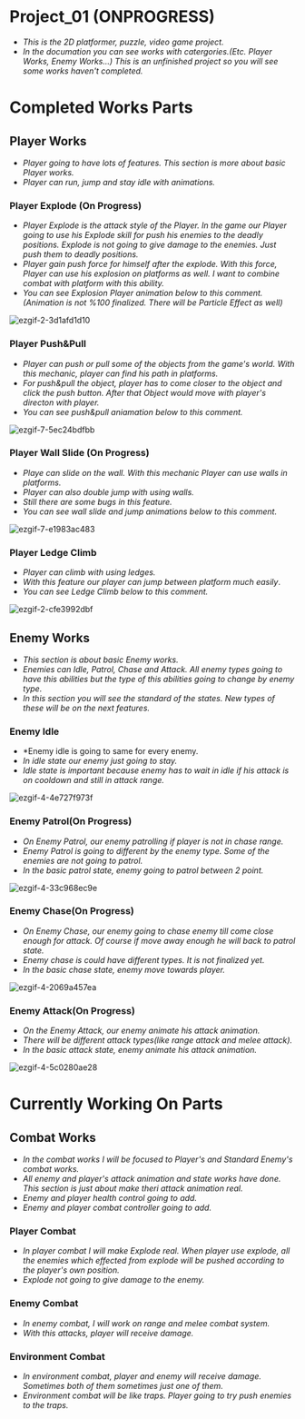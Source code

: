 # Project_01 (ONPROGRESS)
- *This is the 2D platformer, puzzle, video game project.*
- *In the documation you can see works with catergories.(Etc. Player Works, Enemy Works...) This is an unfinished project so you will see some works haven't completed.*

# Completed Works Parts

## Player Works
- *Player going to have lots of features. This section is more about basic Player works.*
- *Player can run, jump and stay idle with animations.*


### Player Explode (On Progress)
- *Player Explode is the attack style of the Player. In the game our Player going to use his Explode skill for push his enemies to the deadly positions. Explode is not going to give damage to the enemies.
Just push them to deadly positions.*
- *Player gain push force for himself after the explode. With this force, Player can use his explosion on platforms as well. I want to combine combat with platform with this ability.*
- *You can see Explosion Player animation below to this comment.(Animation is not %100 finalized. There will be Particle Effect as well)*

![ezgif-2-3d1afd1d10](https://github.com/Hakansen4/Project_01/assets/62704352/804e0b0a-2fed-4f22-a7e4-cc58ed5b9fa8)


### Player Push&Pull
- *Player can push or pull some of the objects from the game's world. With this mechanic, player can find his path in platforms.*
- *For push&pull the object, player has to come closer to the object and click the push button. After that Object would move with player's directon with player.*
- *You can see push&pull aniamation below to this comment.*

![ezgif-7-5ec24bdfbb](https://github.com/Hakansen4/Project_01/assets/62704352/90bb2f4c-6404-4493-a731-2f52df0b4453)

### Player Wall Slide (On Progress)
- *Playe can slide on the wall. With this mechanic Player can use walls in platforms.*
- *Player can also double jump with using walls.*
- *Still there are some bugs in this feature.*
- *You can see wall slide and jump animations below to this comment.*

![ezgif-7-e1983ac483](https://github.com/Hakansen4/Project_01/assets/62704352/29c9e02d-1ce0-4cb5-bba0-ba6d3cc974bc)

### Player Ledge Climb
- *Player can climb with using ledges.*
- *With this feature our player can jump between platform much easily*.
- *You can see Ledge Climb below to this comment.*

![ezgif-2-cfe3992dbf](https://github.com/Hakansen4/Project_01/assets/62704352/530fa1d8-a785-4dba-ab0e-03e72a133235)

## Enemy Works
- *This section is about basic Enemy works.*
- *Enemies can Idle, Patrol, Chase and Attack. All enemy types going to have this abilities but the type of this abilities going to change by enemy type.*
- *In this section you will see the standard of the states. New types of these will be on the next features.*

### Enemy Idle
- *Enemy idle is going to same for every enemy.
- *In idle state our enemy just going to stay.*
- *Idle state is important because enemy has to wait in idle if his attack is on cooldown and still in attack range.*

![ezgif-4-4e727f973f](https://github.com/Hakansen4/Project_01/assets/62704352/cfb402ce-d565-4f2a-ac4d-0e8ec53d4a06)


### Enemy Patrol(On Progress)
- *On Enemy Patrol, our enemy patrolling if player is not in chase range.*
- *Enemy Patrol is going to different by the enemy type. Some of the enemies are not going to patrol.*
- *In the basic patrol state, enemy going to patrol between 2 point.*

![ezgif-4-33c968ec9e](https://github.com/Hakansen4/Project_01/assets/62704352/749a1426-f806-4b4b-a56b-5298727f7034)


### Enemy Chase(On Progress)
- *On Enemy Chase, our enemy going to chase enemy till come close enough for attack. Of course if move away enough he will back to patrol state.*
- *Enemy chase is could have different types. It is not finalized yet.*
- *In the basic chase state, enemy move towards player.*

![ezgif-4-2069a457ea](https://github.com/Hakansen4/Project_01/assets/62704352/8754ad7a-7daf-4374-b6a6-f3630441216a)


### Enemy Attack(On Progress)
- *On the Enemy Attack, our enemy animate his attack animation.*
- *There will be different attack types(like range attack and melee attack).*
- *In the basic attack state, enemy animate his attack animation.*

![ezgif-4-5c0280ae28](https://github.com/Hakansen4/Project_01/assets/62704352/313261d7-8994-4f1e-991e-fb3b0d2b3963)


# Currently Working On Parts

## Combat Works
- *In the combat works I will be focused to Player's and Standard Enemy's combat works.*
- *All enemy and player's attack animation and state works have done. This section is just about make theri attack animation real.*
- *Enemy and player health control going to add.*
- *Enemy and player combat controller going to add.*

### Player Combat
- *In player combat I will make Explode real. When player use explode, all the enemies which effected from explode will be pushed according to the player's own position.*
- *Explode not going to give damage to the enemy.*
### Enemy Combat
- *In enemy combat, I will work on range and melee combat system.*
- *With this attacks, player will receive damage.*
### Environment Combat
- *In environment combat, player and enemy will receive damage. Sometimes both of them sometimes just one of them.*
- *Environment combat will be like traps. Player going to try push enemies to the traps.*
